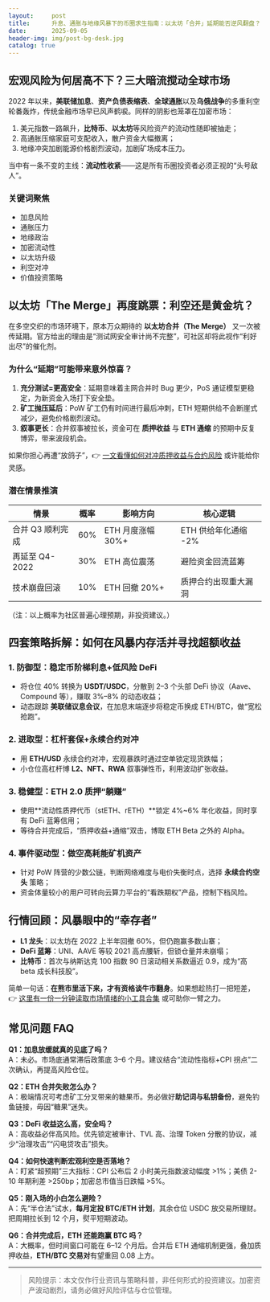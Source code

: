 ```yaml
---
layout:     post
title:      升息、通胀与地缘风暴下的币圈求生指南：以太坊「合并」延期能否逆风翻盘？
date:       2025-09-05
header-img: img/post-bg-desk.jpg
catalog: true
---
```


## 宏观风险为何居高不下？三大暗流搅动全球市场
2022 年以来，**美联储加息**、**资产负债表缩表**、**全球通胀**以及**乌俄战争**的多重利空轮番轰炸，传统金融市场早已风声鹤唳。同样的阴影也笼罩在加密市场：

1. 美元指数一路飙升，**比特币**、**以太坊**等风险资产的流动性随即被抽走；
2. 高通胀压缩家庭可支配收入，散户资金大幅撤离；
3. 地缘冲突加剧能源价格剧烈波动，加剧矿场成本压力。

当中有一条不变的主线：**流动性收紧**——这是所有币圈投资者必须正视的“头号敌人”。

### 关键词聚焦
- 加息风险  
- 通胀压力  
- 地缘政治  
- 加密流动性  
- 以太坊升级  
- 利空对冲  
- 价值投资策略  

## 以太坊「The Merge」再度跳票：利空还是黄金坑？
在多空交织的市场环境下，原本万众期待的 **以太坊合并（The Merge）** 又一次被传延期。官方给出的理由是“测试网安全审计尚不完整”，可社区却将此视作“利好出尽”的催化剂。

### 为什么“延期”可能带来意外惊喜？
1. **充分测试=更高安全**：延期意味着主网合并时 Bug 更少，PoS 通证模型更稳定，为新资金入场打下安全垫。
2. **矿工抛压延后**：PoW 矿工仍有时间进行最后冲刺，ETH 短期供给不会断崖式减少，避免价格剧烈波动。
3. **叙事更长**：合并叙事被拉长，资金可在 **质押收益** 与 **ETH 通缩** 的预期中反复博弈，带来波段机会。

如果你担心再遭“放鸽子”，👉 [一文看懂如何对冲质押收益与合约风险](https://okxdog.com/) 或许能给你灵感。

### 潜在情景推演
| 情景 | 概率 | 影响方向 | 核心逻辑 |
|----|----|----|----|
| 合并 Q3 顺利完成 | 60% | ETH 月度涨幅 30%+ | ETH 供给年化通缩 -2% |
| 再延至 Q4-2022 | 30% | ETH 高位震荡 | 避险资金回流蓝筹 |
| 技术崩盘回滚 | 10% | ETH 回撤 20%+ | 质押合约出现重大漏洞 |

（注：以上概率为社区普遍心理预期，非投资建议。）

## 四套策略拆解：如何在风暴内存活并寻找超额收益
### 1. 防御型：稳定币阶梯利息+低风险 DeFi
- 将仓位 40% 转换为 **USDT/USDC**，分散到 2–3 个头部 DeFi 协议（Aave、Compound 等），赚取 3%–8% 的动态收益；
- 动态跟踪 **美联储议息会议**，在加息末端逐步将稳定币换成 ETH/BTC，做“宽松抢跑”。

### 2. 进取型：杠杆套保+永续合约对冲
- 用 **ETH/USD** 永续合约对冲，宏观暴跌时通过空单锁定现货跌幅；
- 小仓位高杠杆博 **L2、NFT、RWA** 叙事弹性币，利用波动扩张收益。

### 3. 稳健型：ETH 2.0 质押“躺赚”
- 使用**流动性质押代币（stETH、rETH）**锁定 4%~6% 年化收益，同时享有 DeFi 蓝筹信用；
- 等待合并完成后，“质押收益+通缩”双击，博取 ETH Beta 之外的 Alpha。

### 4. 事件驱动型：做空高耗能矿机资产
- 针对 PoW 阵营的少数公链，判断网络难度与电价失衡时点，选择 **永续合约空头** 策略；
- 资金体量较小的用户可转向云算力平台的“看跌期权”产品，控制下档风险。

## 行情回顾：风暴眼中的“幸存者”
- **L1 龙头**：以太坊在 2022 上半年回撤 60%，但仍跑赢多数山寨；
- **DeFi 蓝筹**：UNI、AAVE 等较 2021 高点腰斩，但锁仓量并未崩塌；
- **比特币**：首次与纳斯达克 100 指数 90 日滚动相关系数逼近 0.9，成为“高 beta 成长科技股”。

简单一句话：**在熊市里活下来，才有资格谈牛市翻身**。如果想趁热打一把短差，👉 [这里有一份一分钟读取市场情绪的小工具合集](https://okxdog.com/) 或可助你一臂之力。

## 常见问题 FAQ

**Q1：加息放缓就真的见底了吗？**  
A：未必。市场底通常滞后政策底 3–6 个月。建议结合“流动性指标+CPI 拐点”二次确认，再提高风险仓位。

**Q2：ETH 合并失败怎么办？**  
A：极端情况可考虑矿工分叉带来的糖果币。务必做好**助记词与私钥备份**，避免钓鱼链接，毋因“糖果”迷失。

**Q3：DeFi 收益这么高，安全吗？**  
A：高收益必伴高风险。优先锁定被审计、TVL 高、治理 Token 分散的协议，减少“治理攻击”“闪电贷攻击”损失。

**Q4：如何快速判断宏观利空是否落地？**  
A：盯紧“超预期”三大指标：CPI 公布后 2 小时美元指数波动幅度 >1%；美债 2-10 年期利差 >250bp；加密总市值当日跌幅 >5%。

**Q5：刚入场的小白怎么避险？**  
A：先“半仓法”试水，**每月定投 BTC/ETH 计划**，其余仓位 USDC 放交易所理财。把周期拉长到 12 个月，熨平短期波动。

**Q6：合并完成后，ETH 还能跑赢 BTC 吗？**  
A：大概率，但时间窗口可能在 6–12 个月后。合并后 ETH 通缩机制更强，叠加质押收益，**ETH/BTC 交易对**有望重回 0.08 上方。

---

> 风险提示：本文仅作行业资讯与策略科普，非任何形式的投资建议。加密资产波动剧烈，请务必做好风险评估与仓位管理。